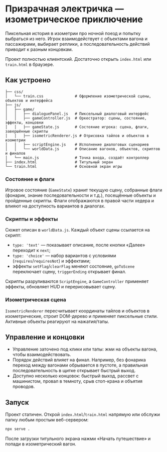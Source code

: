 # Призрачная электричка — изометрическое приключение

Пиксельная история в изометрии про ночной поезд и попытку выбраться из него. Игрок
взаимодействует с объектами вагона и пассажирами, выбирает реплики, а последовательность
действий приводит к разным концовкам.

Проект полностью клиентский. Достаточно открыть `index.html` или `train.html` в браузере.

## Как устроено

```
├── css/
│   └── train.css              # Оформление изометрической сцены, объектов и интерфейса
├── js/
│   ├── game/
│   │   ├── dialoguePanel.js   # Пиксельный диалоговый интерфейс
│   │   ├── gameController.js  # Оркестратор: сцены, состояние, эффекты, концовки
│   │   ├── gameState.js       # Состояние игрока: сцена, флаги, завершённые скрипты
│   │   ├── isometricRenderer.js # Отрисовка тайлов и объектов в изометрии
│   │   ├── scriptEngine.js    # Исполнение диалоговых сценариев
│   │   └── worldData.js       # Описание вагонов, объектов, скриптов и финалов
│   └── main.js                # Точка входа, создаёт контроллер
├── index.html                 # Титульный экран
└── train.html                 # Основной экран игры
```

### Состояние и флаги

Игровое состояние (`GameState`) хранит текущую сцену, собранные флаги (фонарик, знание
последовательности и т.д.), посещённые объекты и пройденные скрипты. Флаги отображаются
в правой части хедера и влияют на доступность вариантов в диалогах.

### Скрипты и эффекты

Сюжет описан в `worldData.js`. Каждый объект сцены ссылается на скрипт:

- `type: 'text'` — показывает описание, после кнопки «Далее» переходит к `next`;
- `type: 'choice'` — набор вариантов с условиями (`requires`/`requiresNot`) и эффектами;
- эффекты `setFlag`/`clearFlag` меняют состояние, `goToScene` переключает сцену,
  `triggerEnding` открывает финал.

Скрипты разруливаются `ScriptEngine`, а `GameController` применяет эффекты, обновляет
HUD и перерисовывает сцену.

### Изометрическая сцена

`IsometricRenderer` пересчитывает координаты тайлов и объектов в изометрические, строит
DOM-дерево и применяет пиксельные стили. Активные объекты реагируют на нажатия/тапы.

## Управление и концовки

- Управление заточено под клики или тапы: жми на объекты вагона, чтобы взаимодействовать.
- Порядок действий влияет на финал. Например, без фонарика переход между вагонами
  обрывается в пустоте, а правильная последовательность в щитке открывает быстрый выход.
- Доступно несколько концовок: быстрый выход, рассвет с машинистом, провал в темноту,
  срыв стоп-крана и объятия проводов.

## Запуск

Проект статичен. Открой `index.html`/`train.html` напрямую или обслужи папку любым
простым веб-сервером:

```bash
npx serve .
```

После загрузки титульного экрана нажми «Начать путешествие» и попади в изометрический вагон.
